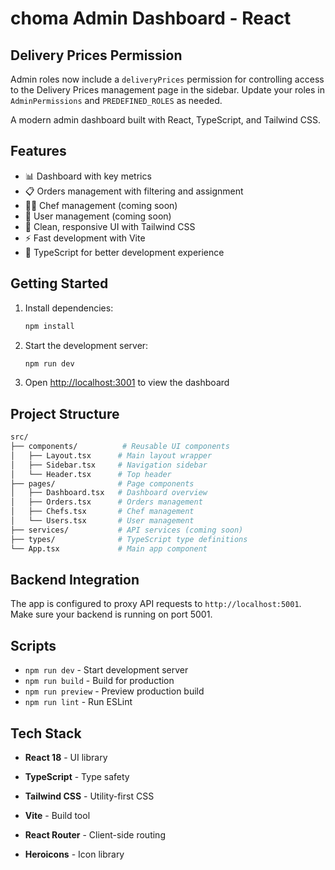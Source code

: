 # choma Admin Dashboard - React

## Delivery Prices Permission

Admin roles now include a `deliveryPrices` permission for controlling access to the Delivery Prices management page in the sidebar. Update your roles in `AdminPermissions` and `PREDEFINED_ROLES` as needed.

A modern admin dashboard built with React, TypeScript, and Tailwind CSS.

## Features

- 📊 Dashboard with key metrics
- 📋 Orders management with filtering and assignment
- 👨‍🍳 Chef management (coming soon)
- 👥 User management (coming soon)
- 🎨 Clean, responsive UI with Tailwind CSS
- ⚡ Fast development with Vite
- 🔧 TypeScript for better development experience

## Getting Started

1. Install dependencies:

   ```bash
   npm install
   ```

2. Start the development server:

   ```bash
   npm run dev
   ```

3. Open [http://localhost:3001](http://localhost:3001) to view the dashboard

## Project Structure

```bash
src/
├── components/          # Reusable UI components
│   ├── Layout.tsx      # Main layout wrapper
│   ├── Sidebar.tsx     # Navigation sidebar
│   └── Header.tsx      # Top header
├── pages/              # Page components
│   ├── Dashboard.tsx   # Dashboard overview
│   ├── Orders.tsx      # Orders management
│   ├── Chefs.tsx       # Chef management
│   └── Users.tsx       # User management
├── services/           # API services (coming soon)
├── types/              # TypeScript type definitions
└── App.tsx             # Main app component
```

## Backend Integration

The app is configured to proxy API requests to `http://localhost:5001`. Make sure your backend is running on port 5001.

## Scripts

- `npm run dev` - Start development server
- `npm run build` - Build for production
- `npm run preview` - Preview production build
- `npm run lint` - Run ESLint

## Tech Stack

- **React 18** - UI library
- **TypeScript** - Type safety
- **Tailwind CSS** - Utility-first CSS
- **Vite** - Build tool
- **React Router** - Client-side routing

- **Heroicons** - Icon library

